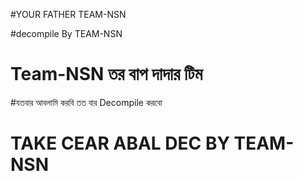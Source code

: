 #YOUR FATHER TEAM-NSN

#decompile By TEAM-NSN

# Team-NSN তর বাপ দাদার টিম 

#যতবার আবলামি করবি তত বার Decompile করবো

# TAKE CEAR ABAL DEC BY TEAM-NSN

